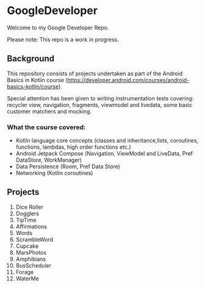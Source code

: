 # GoogleDeveloper

Welcome to my Google Developer Repo.

Please note: This repo is a work in progress. 

## Background

This repository consists of projects undertaken as part of the Android Basics in Kotlin course (https://developer.android.com/courses/android-basics-kotlin/course).

Special attention has been given to writing instrumentation tests covering: recycler view, navigation, fragments, viewmodel and livedata, some basic customer matchers and mocking.

### What the course covered:
- Kotlin language core concepts (classes and inheritance,lists, coroutines, functions, lambdas, high order functions etc.)
- Android Jetpack Compose (Navigation, ViewModel and LiveData, Pref DataStore, WorkManager)
- Data Persistence (Room, Pref Data Store)
- Networking (Kotlin coroutines)


## Projects
1. Dice Roller 
2. Dogglers
3. TipTime
4. Affirmations
5. Words
6. ScrambleWord
7. Cupcake 
8. MarsPhotos
9. Amphibians
10. BusScheduler
11. Forage 
12. WaterMe
